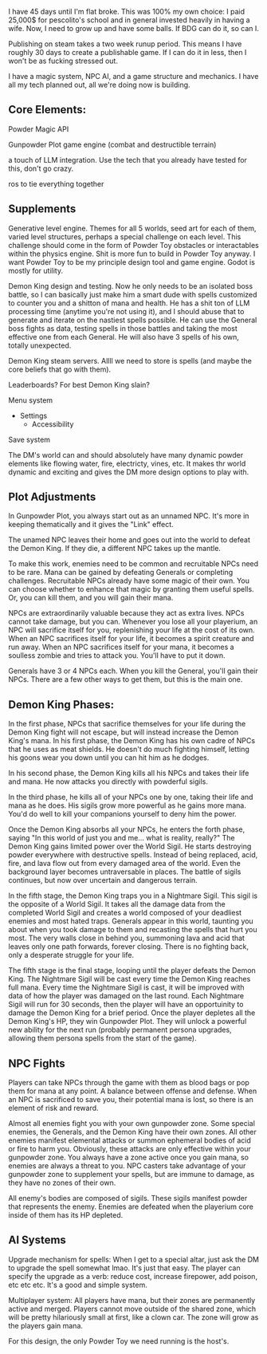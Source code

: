 I have 45 days until I'm flat broke. This was 100% my own choice: I paid 25,000$ for pescolito's school and in general invested heavily in having a wife. Now, I need to grow up and have some balls. If BDG can do it, so can I.

Publishing on steam takes a two week runup period. This means I have roughly 30 days to create a publishable game. If I can do it in less, then I won't be as fucking stressed out.

I have a magic system, NPC AI, and a game structure and mechanics. I have all my tech planned out, all we're doing now is building.

## Core Elements:

Powder Magic API

Gunpowder Plot game engine (combat and destructible terrain)

a touch of LLM integration. Use the tech that you already have tested for this, don't go crazy.

ros to tie everything together


## Supplements

Generative level engine. Themes for all 5 worlds, seed art for each of them, varied level structures, perhaps a special challenge on each level. This challenge should come in the form of Powder Toy obstacles or interactables within the physics engine. Shit is more fun to build in Powder Toy anyway. I want Powder Toy to be my principle design tool and game engine. Godot is mostly for utility.

Demon King design and testing. Now he only needs to be an isolated boss battle, so I can basically just make him a smart dude with spells customized to counter you and a shitton of mana and health. He has a shit ton of LLM processing time (anytime you're not using it), and I should abuse that to generate and iterate on the nastiest spells possible. He can use the General boss fights as data, testing spells in those battles and taking the most effective one from each General. He will also have 3 spells of his own, totally unexpected.

Demon King steam servers. Allll we need to store is spells (and maybe the core beliefs that go with them).

Leaderboards? For best Demon King slain?

Menu system
 - Settings
   - Accessibility

Save system



The DM's world can and should absolutely have many dynamic powder elements like flowing water, fire, electricty, vines, etc. It makes thr world dynamic and exciting and gives the DM more design options to play with.




## Plot Adjustments

In Gunpowder Plot, you always start out as an unnamed NPC. It's more in keeping thematically and it gives the "Link" effect.

The unamed NPC leaves their home and goes out into the world to defeat the Demon King. If they die, a different NPC takes up the mantle.

To make this work, enemies need to be common and recruitable NPCs need to be rare. Mana can be gained by defeating Generals or completing challenges. Recruitable NPCs already have some magic of their own. You can choose whether to enhance that magic by granting them useful spells. Or, you can kill them, and you will gain their mana.

NPCs are extraordinarily valuable because they act as extra lives. NPCs cannot take damage, but you can. Whenever you lose all your playerium, an NPC will sacrifice itself for you, replenishing your life at the cost of its own. When an NPC sacrifices itself for your life, it becomes a spirit creature and run away. When an NPC sacrifices itself for your mana, it becomes a soulless zombie and tries to attack you. You'll have to put it down.

Generals have 3 or 4 NPCs each. When you kill the General, you'll gain their NPCs. There are a few other ways to get them, but this is the main one.



## Demon King Phases:

In the first phase, NPCs that sacrifice themselves for your life during the Demon King fight will not escape, but will instead increase the Demon King's mana. In his first phase, the Demon King has his own cadre of NPCs that he uses as meat shields. He doesn't do much fighting himself, letting his goons wear you down until you can hit him as he dodges.

In his second phase, the Demon King kills all his NPCs and takes their life and mana. He now attacks you directly with powderful sigils.

In the third phase, he kills all of your NPCs one by one, taking their life and mana as he does. His sigils grow more powerful as he gains more mana. You'd do well to kill your companions yourself to deny him the power.

Once the Demon King absorbs all your NPCs, he enters the forth phase, saying "In this world of just you and me... what is reality, really?"
The Demon King gains limited power over the World Sigil. He starts destroying powder everywhere with destructive spells. Instead of being replaced, acid, fire, and lava flow out from every damaged area of the world. Even the background layer becomes untraversable in places. The battle of sigils continues, but now over uncertain and dangerous terrain.

In the fifth stage, the Demon King traps you in a Nightmare Sigil. This sigil is the opposite of a World Sigil. It takes all the damage data from the completed World Sigil and creates a world composed of your deadliest enemies and most hated traps. Generals appear in this world, taunting you about when you took damage to them and recasting the spells that hurt you most. The very walls close in behind you, summoning lava and acid that leaves only one path forwards, forever closing. There is no fighting back, only a desperate struggle for your life.

The fifth stage is the final stage, looping until the player defeats the Demon King. The Nightmare Sigil will be cast every time the Demon King reaches full mana. Every time the Nightmare Sigil is cast, it will be improved with data of how the player was damaged on the last round. Each Nightmare Sigil will run for 30 seconds, then the player will have an opportuinity to damage the Demon King for a brief period. Once the player depletes all the Demon King's HP, they win Gunpowder Plot. They will unlock a powerful new ability for the next run (probably permanent persona upgrades, allowing them persona spells from the start of the game).



## NPC Fights

Players can take NPCs through the game with them as blood bags or pop them for mana at any point. A balance between offense and defense. When an NPC is sacrificed to save you, their potential mana is lost, so there is an element of risk and reward.

Almost all enemies fight you with your own gunpowder zone. Some special enemies, the Generals, and the Demon King have their own zones. All other enemies manifest elemental attacks or summon ephemeral bodies of acid or fire to harm you. Obviously, these attacks are only effective within your gunpowder zone. You always have a zone active once you gain mana, so enemies are always a threat to you. NPC casters take advantage of your gunpowder zone to supplement your spells, but are immune to damage, as they have no zones of their own.

All enemy's bodies are composed of sigils. These sigils manifest powder that represents the enemy. Enemies are defeated when the playerium core inside of them has its HP depleted.


## AI Systems

Upgrade mechanism for spells:
When I get to a special altar, just ask the DM to upgrade the spell somewhat lmao. It's just that easy. The player can specify the upgrade as a verb: reduce cost, increase firepower, add poison, etc etc etc. It's a good and simple system.

Multiplayer system:
All players have mana, but their zones are permanently active and merged. Players cannot move outside of the shared zone, which will be pretty hilariously small at first, like a clown car. The zone will grow as the players gain mana.

For this design, the only Powder Toy we need running is the host's. 